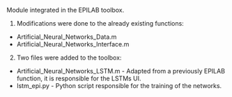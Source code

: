 Module integrated in the EPILAB toolbox.

1. Modifications were done to the already existing functions:

  * Artificial_Neural_Networks_Data.m
  * Artificial_Neural_Networks_Interface.m


2. Two files were added to the toolbox:

  * Artificial_Neural_Networks_LSTM.m - Adapted from a previously EPILAB function, it is responsible for the LSTMs UI.
  * lstm_epi.py - Python script responsible for the training of the networks.


